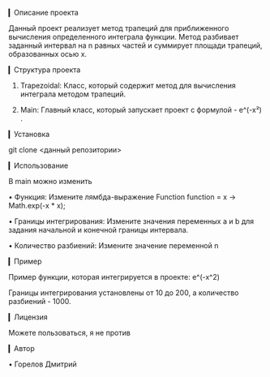▎Описание проекта

Данный проект реализует метод трапеций для приближенного вычисления определенного интеграла функции. Метод разбивает заданный интервал на n равных частей и суммирует площади трапеций, образованных осью x.

▎Структура проекта

1. Trapezoidal: Класс, который содержит метод для вычисления интеграла методом трапеций.

2. Main: Главный класс, который запускает проект с формулой - e^(-x²) .

▎Установка

git clone <данный репозитории> 

▎Использование

В main можно изменить

• Функция: Измените лямбда-выражение Function function = x -> Math.exp(-x * x);

• Границы интегрирования: Измените значения переменных a и b для задания начальной и конечной границы интервала.

• Количество разбиений: Измените значение переменной n

▎Пример

Пример функции, которая интегрируется в проекте:
e^(-x^2)

Границы интегрирования установлены от 10 до 200, а количество разбиений - 1000.

▎Лицензия

Можете пользоваться, я не против

▎Автор

• Горелов Дмитрий